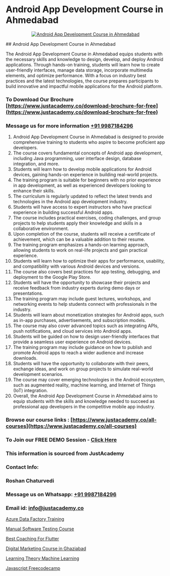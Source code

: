 # Android App Development Course in Ahmedabad

<p align="center">
  <a href="https://justacademy.co/course-detail/android-app-development">
    <img src="https://justacademy.co/storage2/course_image/1676635923_course_image.webp" alt="Android App Development Course in Ahmedabad">
  </a>
</p>
## Android App Development Course in Ahmedabad

The Android App Development Course in Ahmedabad equips students with the necessary skills and knowledge to design, develop, and deploy Android applications. Through hands-on training, students will learn how to create user-friendly interfaces, manage data storage, incorporate multimedia elements, and optimize performance. With a focus on industry best practices and the latest technologies, the course prepares participants to build innovative and impactful mobile applications for the Android platform.
### To Download Our Brochure [https://www.justacademy.co/download-brochure-for-free](https://www.justacademy.co/download-brochure-for-free)
### Message us for more information [+91 9987184296](https://api.whatsapp.com/send?phone=919987184296)
1) Android App Development Course in Ahmedabad is designed to provide comprehensive training to students who aspire to become proficient app developers.
2) The course covers fundamental concepts of Android app development, including Java programming, user interface design, database integration, and more.
3) Students will learn how to develop mobile applications for Android devices, gaining hands-on experience in building real-world projects.
4) The training program is suitable for beginners with no prior experience in app development, as well as experienced developers looking to enhance their skills.
5) The curriculum is regularly updated to reflect the latest trends and technologies in the Android app development industry.
6) Students will have access to expert instructors who have practical experience in building successful Android apps.
7) The course includes practical exercises, coding challenges, and group projects to help students apply their knowledge and skills in a collaborative environment.
8) Upon completion of the course, students will receive a certificate of achievement, which can be a valuable addition to their resume.
9) The training program emphasizes a hands-on learning approach, allowing students to work on real-life projects and gain practical experience.
10) Students will learn how to optimize their apps for performance, usability, and compatibility with various Android devices and versions.
11) The course also covers best practices for app testing, debugging, and deployment to the Google Play Store.
12) Students will have the opportunity to showcase their projects and receive feedback from industry experts during demo days or presentations.
13) The training program may include guest lectures, workshops, and networking events to help students connect with professionals in the industry.
14) Students will learn about monetization strategies for Android apps, such as in-app purchases, advertisements, and subscription models.
15) The course may also cover advanced topics such as integrating APIs, push notifications, and cloud services into Android apps.
16) Students will be guided on how to design user-friendly interfaces that provide a seamless user experience on Android devices.
17) The training program may include guidance on how to publish and promote Android apps to reach a wider audience and increase downloads.
18) Students will have the opportunity to collaborate with their peers, exchange ideas, and work on group projects to simulate real-world development scenarios.
19) The course may cover emerging technologies in the Android ecosystem, such as augmented reality, machine learning, and Internet of Things (IoT) integration.
20) Overall, the Android App Development Course in Ahmedabad aims to equip students with the skills and knowledge needed to succeed as professional app developers in the competitive mobile app industry.

### Browse our course links : [https://www.justacademy.co/all-courses](https://www.justacademy.co/all-courses) 
### To Join our FREE DEMO Session - [Click Here](https://www.justacademy.co/register-for-course-demo)


### This information is sourced from JustAcademy
### Contact Info:
### Roshan Chaturvedi
### Message us on Whatsapp: [+91 9987184296](https://api.whatsapp.com/send?phone=919987184296)
### Email id: [info@justacademy.co](mailto:info@justacademy.co)
                
[Azure Data Factory Training](https://www.linkedin.com/pulse/azure-data-factory-tutorial-justacademy-tgbse?trackingId=sxdYKuhFMAomCBgE%2BUVKJg%3D%3D&lipi=urn%3Ali%3Apage%3Ad_flagship3_company_admin%3BDtPVLJNkTC2k0tm5uH%2FP7w%3D%3D)

[Manual Software Testing Course](https://www.linkedin.com/pulse/manual-software-testing-course-justacademy-sunnyvale-7wvzc?trackingId=i4CDr2OghFjaECuyBGqPqA%3D%3D&lipi=urn%3Ali%3Apage%3Ad_flagship3_company_admin%3BY8luX3FqRoKvysGk6zzShw%3D%3D)

[Best Coaching For Flutter](https://medium.com/@AkashSingh2052/best-coaching-for-flutter-7c65f8409879)

[Digital Marketing Course in Ghaziabad](https://medium.com/@justacademytraining/digital-marketing-course-in-ghaziabad-776356130700)

[Learning Theory Machine Learning](https://justacademyin.github.io/justacademy/learning-theory-machine-learning)

[Javascript Freecodecamp](https://justacademyin.github.io/justacademy/javascript-freecodecamp)

